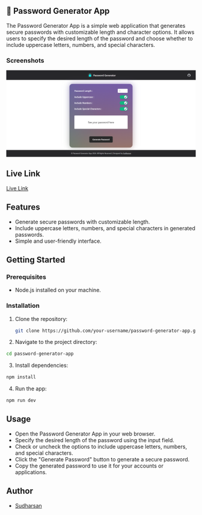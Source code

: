 ## 🔑 Password Generator App

The Password Generator App is a simple web application that generates secure passwords with customizable length and character options. It allows users to specify the desired length of the password and choose whether to include uppercase letters, numbers, and special characters.

### Screenshots

![password generator app](<public/Screenshot 2024-03-13 201444.png>)

## Live Link

[Live Link](https://sudharsan-password-generator-app.netlify.app/)

## Features

- Generate secure passwords with customizable length.
- Include uppercase letters, numbers, and special characters in generated passwords.
- Simple and user-friendly interface.

## Getting Started

### Prerequisites

- Node.js installed on your machine.

### Installation

1. Clone the repository:

   ```bash
   git clone https://github.com/your-username/password-generator-app.git
   ```

2. Navigate to the project directory:

```bash
cd password-generator-app
```

3. Install dependencies:

```bash
npm install
```

4. Run the app:

```bash
npm run dev
```

## Usage

- Open the Password Generator App in your web browser.
- Specify the desired length of the password using the input field.
- Check or uncheck the options to include uppercase letters, numbers, and special characters.
- Click the "Generate Password" button to generate a secure password.
- Copy the generated password to use it for your accounts or applications.

## Author

- [Sudharsan](https://www.facebook.com/sudharsandaniel.sudharsandaniel)
